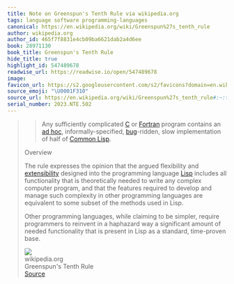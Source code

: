 ```yaml
---
title: Note on Greenspun's Tenth Rule via wikipedia.org
tags: language software programming-languages
canonical: https://en.wikipedia.org/wiki/Greenspun%27s_tenth_rule
author: wikipedia.org
author_id: 465f7f8831e4cb09ba6621dab2a4d6ee
book: 28971130
book_title: Greenspun's Tenth Rule
hide_title: true
highlight_id: 547489678
readwise_url: https://readwise.io/open/547489678
image:
favicon_url: https://s2.googleusercontent.com/s2/favicons?domain=en.wikipedia.org
source_emoji: "\U0001F310"
source_url: https://en.wikipedia.org/wiki/Greenspun%27s_tenth_rule#:~:text=%3E%20Any%20sufficiently,standard%2C%20time-proven%20base.
serial_number: 2023.NTE.502
---
```

> > Any sufficiently complicated [C](https://en.wikipedia.org/wiki/C_(programming_language)) or [Fortran](https://en.wikipedia.org/wiki/Fortran) program contains an [ad hoc](https://en.wikipedia.org/wiki/Ad_hoc), informally-specified, [bug](https://en.wikipedia.org/wiki/Software_bug)-ridden, slow implementation of half of [Common Lisp](https://en.wikipedia.org/wiki/Common_Lisp).
> 
> Overview
> 
> The rule expresses the opinion that the argued flexibility and [extensibility](https://en.wikipedia.org/wiki/Extensibility) designed into the programming language [Lisp](https://en.wikipedia.org/wiki/Lisp_(programming_language)) includes all functionality that is theoretically needed to write any complex computer program, and that the features required to develop and manage such complexity in other programming languages are equivalent to some subset of the methods used in Lisp.
> 
> Other programming languages, while claiming to be simpler, require programmers to reinvent in a haphazard way a significant amount of needed functionality that is present in Lisp as a standard, time-proven base.
> <div class="quoteback-footer"><div class="quoteback-avatar"><img class="mini-favicon" src="https://s2.googleusercontent.com/s2/favicons?domain=en.wikipedia.org"></div><div class="quoteback-metadata"><div class="metadata-inner"><span style="display:none">FROM:</span><div aria-label="wikipedia.org" class="quoteback-author"> wikipedia.org</div><div aria-label="Greenspun's Tenth Rule" class="quoteback-title"> Greenspun's Tenth Rule</div></div></div><div class="quoteback-backlink"><a target="_blank" aria-label="go to the full text of this quotation" rel="noopener" href="https://en.wikipedia.org/wiki/Greenspun%27s_tenth_rule#:~:text=%3E%20Any%20sufficiently,standard%2C%20time-proven%20base." class="quoteback-arrow"> Source</a></div></div>